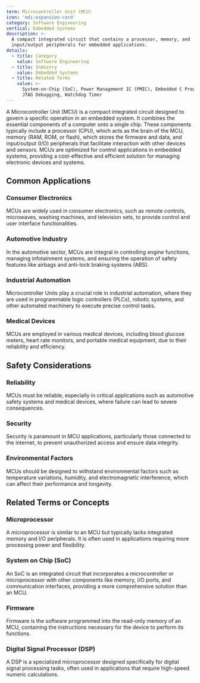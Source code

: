 ```yaml
---
term: Microcontroller Unit (MCU)
icon: 'mdi:expansion-card'
category: Software Engineering
vertical: Embedded Systems
description: >-
  A compact integrated circuit that contains a processor, memory, and
  input/output peripherals for embedded applications.
details:
  - title: Category
    value: Software Engineering
  - title: Industry
    value: Embedded Systems
  - title: Related Terms
    value: >-
      System-on-Chip (SoC), Power Management IC (PMIC), Embedded C Programming,
      JTAG Debugging, Watchdog Timer
---
```

A Microcontroller Unit (MCU) is a compact integrated circuit designed to govern a specific operation in an embedded system. It combines the essential components of a computer onto a single chip. These components typically include a processor (CPU), which acts as the brain of the MCU, memory (RAM, ROM, or flash), which stores the firmware and data, and input/output (I/O) peripherals that facilitate interaction with other devices and sensors. MCUs are optimized for control applications in embedded systems, providing a cost-effective and efficient solution for managing electronic devices and systems.

## Common Applications

### Consumer Electronics
MCUs are widely used in consumer electronics, such as remote controls, microwaves, washing machines, and television sets, to provide control and user interface functionalities.

### Automotive Industry
In the automotive sector, MCUs are integral in controlling engine functions, managing infotainment systems, and ensuring the operation of safety features like airbags and anti-lock braking systems (ABS).

### Industrial Automation
Microcontroller Units play a crucial role in industrial automation, where they are used in programmable logic controllers (PLCs), robotic systems, and other automated machinery to execute precise control tasks.

### Medical Devices
MCUs are employed in various medical devices, including blood glucose meters, heart rate monitors, and portable medical equipment, due to their reliability and efficiency.

## Safety Considerations

### Reliability
MCUs must be reliable, especially in critical applications such as automotive safety systems and medical devices, where failure can lead to severe consequences.

### Security
Security is paramount in MCU applications, particularly those connected to the internet, to prevent unauthorized access and ensure data integrity.

### Environmental Factors
MCUs should be designed to withstand environmental factors such as temperature variations, humidity, and electromagnetic interference, which can affect their performance and longevity.

## Related Terms or Concepts

### Microprocessor
A microprocessor is similar to an MCU but typically lacks integrated memory and I/O peripherals. It is often used in applications requiring more processing power and flexibility.

### System on Chip (SoC)
An SoC is an integrated circuit that incorporates a microcontroller or microprocessor with other components like memory, I/O ports, and communication interfaces, providing a more comprehensive solution than an MCU.

### Firmware
Firmware is the software programmed into the read-only memory of an MCU, containing the instructions necessary for the device to perform its functions.

### Digital Signal Processor (DSP)
A DSP is a specialized microprocessor designed specifically for digital signal processing tasks, often used in applications that require high-speed numeric calculations.
